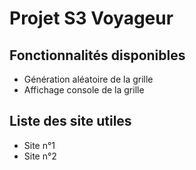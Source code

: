 # Projet S3 Voyageur

## Fonctionnalités disponibles

- Génération aléatoire de la grille
- Affichage console de la grille

## Liste des site utiles

- Site n°1
- Site n°2